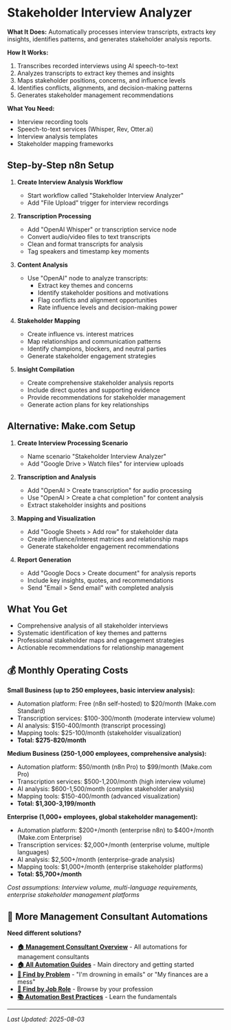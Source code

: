 # Stakeholder Interview Analyzer

**What It Does:** Automatically processes interview transcripts, extracts key insights, identifies patterns, and generates stakeholder analysis reports.

**How It Works:**
1. Transcribes recorded interviews using AI speech-to-text
2. Analyzes transcripts to extract key themes and insights
3. Maps stakeholder positions, concerns, and influence levels
4. Identifies conflicts, alignments, and decision-making patterns
5. Generates stakeholder management recommendations

**What You Need:**
- Interview recording tools
- Speech-to-text services (Whisper, Rev, Otter.ai)
- Interview analysis templates
- Stakeholder mapping frameworks

## Step-by-Step n8n Setup

1. **Create Interview Analysis Workflow**
   - Start workflow called "Stakeholder Interview Analyzer"
   - Add "File Upload" trigger for interview recordings

2. **Transcription Processing**
   - Add "OpenAI Whisper" or transcription service node
   - Convert audio/video files to text transcripts
   - Clean and format transcripts for analysis
   - Tag speakers and timestamp key moments

3. **Content Analysis**
   - Use "OpenAI" node to analyze transcripts:
     - Extract key themes and concerns
     - Identify stakeholder positions and motivations
     - Flag conflicts and alignment opportunities
     - Rate influence levels and decision-making power

4. **Stakeholder Mapping**
   - Create influence vs. interest matrices
   - Map relationships and communication patterns
   - Identify champions, blockers, and neutral parties
   - Generate stakeholder engagement strategies

5. **Insight Compilation**
   - Create comprehensive stakeholder analysis reports
   - Include direct quotes and supporting evidence
   - Provide recommendations for stakeholder management
   - Generate action plans for key relationships

## Alternative: Make.com Setup

1. **Create Interview Processing Scenario**
   - Name scenario "Stakeholder Interview Analyzer"
   - Add "Google Drive > Watch files" for interview uploads

2. **Transcription and Analysis**
   - Add "OpenAI > Create transcription" for audio processing
   - Use "OpenAI > Create a chat completion" for content analysis
   - Extract stakeholder insights and positions

3. **Mapping and Visualization**
   - Add "Google Sheets > Add row" for stakeholder data
   - Create influence/interest matrices and relationship maps
   - Generate stakeholder engagement recommendations

4. **Report Generation**
   - Add "Google Docs > Create document" for analysis reports
   - Include key insights, quotes, and recommendations
   - Send "Email > Send email" with completed analysis

## What You Get
- Comprehensive analysis of all stakeholder interviews
- Systematic identification of key themes and patterns
- Professional stakeholder maps and engagement strategies
- Actionable recommendations for relationship management

## 💰 Monthly Operating Costs

**Small Business (up to 250 employees, basic interview analysis):**
- Automation platform: Free (n8n self-hosted) to $20/month (Make.com Standard)
- Transcription services: $100-300/month (moderate interview volume)
- AI analysis: $150-400/month (transcript processing)
- Mapping tools: $25-100/month (stakeholder visualization)
- **Total: $275-820/month**

**Medium Business (250-1,000 employees, comprehensive analysis):**
- Automation platform: $50/month (n8n Pro) to $99/month (Make.com Pro)
- Transcription services: $500-1,200/month (high interview volume)
- AI analysis: $600-1,500/month (complex stakeholder analysis)
- Mapping tools: $150-400/month (advanced visualization)
- **Total: $1,300-3,199/month**

**Enterprise (1,000+ employees, global stakeholder management):**
- Automation platform: $200+/month (enterprise n8n) to $400+/month (Make.com Enterprise)
- Transcription services: $2,000+/month (enterprise volume, multiple languages)
- AI analysis: $2,500+/month (enterprise-grade analysis)
- Mapping tools: $1,000+/month (enterprise stakeholder platforms)
- **Total: $5,700+/month**

*Cost assumptions: Interview volume, multi-language requirements, enterprise stakeholder management platforms*

## 🔗 More Management Consultant Automations

**Need different solutions?**
- **[🏠 Management Consultant Overview](Management%20Consultant%20Overview.md)** - All automations for management consultants
- **[🏠 All Automation Guides](../../AI%20Automations%20Guide.md)** - Main directory and getting started
- **[🎯 Find by Problem](../../Automation%20Workflows%20by%20Problem.md)** - "I'm drowning in emails" or "My finances are a mess"
- **[👔 Find by Job Role](../../Automation%20Workflows%20by%20Job%20Role.md)** - Browse by your profession
- **[📚 Automation Best Practices](../../Automation%20Best%20Practices.md)** - Learn the fundamentals

---
*Last Updated: 2025-08-03*